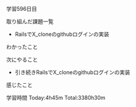 学習596日目

取り組んだ課題一覧


- RailsでX_cloneのgithubログインの実装


わかったこと

次にやること

- 引き続きRailsでX_cloneのgithubログインの実装


感じたこと

学習時間 Today:4h45m Total:3380h30m